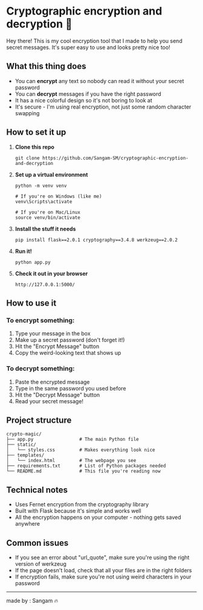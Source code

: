 # Cryptographic encryption and decryption 🔐

Hey there! This is my cool encryption tool that I made to help you send secret messages. It's super easy to use and looks pretty nice too!

## What this thing does

- You can **encrypt** any text so nobody can read it without your secret password
- You can **decrypt** messages if you have the right password
- It has a nice colorful design so it's not boring to look at
- It's secure - I'm using real encryption, not just some random character swapping

## How to set it up

1. **Clone this repo**
   ```
   git clone https://github.com/Sangam-SM/cryptographic-encryption-and-decryption
   ```

2. **Set up a virtual environment**
   ```
   python -m venv venv
   
   # If you're on Windows (like me)
   venv\Scripts\activate
   
   # If you're on Mac/Linux
   source venv/bin/activate
   ```

3. **Install the stuff it needs**
   ```
   pip install flask==2.0.1 cryptography==3.4.8 werkzeug==2.0.2
   ```

4. **Run it!**
   ```
   python app.py
   ```

5. **Check it out in your browser**
   ```
   http://127.0.0.1:5000/
   ```

## How to use it

### To encrypt something:
1. Type your message in the box
2. Make up a secret password (don't forget it!)
3. Hit the "Encrypt Message" button
4. Copy the weird-looking text that shows up

### To decrypt something:
1. Paste the encrypted message
2. Type in the same password you used before
3. Hit the "Decrypt Message" button
4. Read your secret message!

## Project structure

```
crypto-magic/
├── app.py                 # The main Python file
├── static/
│   └── styles.css         # Makes everything look nice
├── templates/
│   └── index.html         # The webpage you see
├── requirements.txt       # List of Python packages needed
└── README.md              # This file you're reading now
```

## Technical notes

- Uses Fernet encryption from the cryptography library
- Built with Flask because it's simple and works well
- All the encryption happens on your computer - nothing gets saved anywhere

## Common issues

- If you see an error about "url_quote", make sure you're using the right version of werkzeug
- If the page doesn't load, check that all your files are in the right folders
- If encryption fails, make sure you're not using weird characters in your password

---

made by : Sangam 🔥